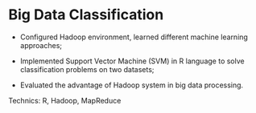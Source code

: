 # Big Data Classification

- Configured Hadoop environment, learned different machine learning approaches;
 
- Implemented Support Vector Machine (SVM) in R language to solve classification problems on two datasets;

- Evaluated the advantage of Hadoop system in big data processing.

Technics: R, Hadoop, MapReduce
